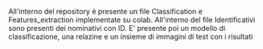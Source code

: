 All'interno del repository è presente un file Classification e Features_extraction implementate su colab.
All'interno del file Identificativi sono presenti dei nominativi con ID.
E' presente poi un modello di classificazione, una relazine e un insieme di immagini di test con i risultati
